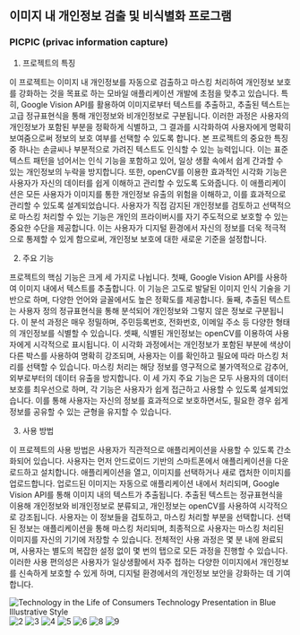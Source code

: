 ## 이미지 내 개인정보 검출 및 비식별화 프로그램

###  PICPIC (privac information capture)



1. 프로젝트의 특징
   
이 프로젝트는 이미지 내 개인정보를 자동으로 검출하고 마스킹 처리하여 개인정보 보호를 강화하는 것을 목표로 하는 모바일 애플리케이션 개발에 초점을 맞추고 있습니다. 특히, Google Vision API를 활용하여 이미지로부터 텍스트를 추출하고, 추출된 텍스트는 고급 정규표현식을 통해 개인정보와 비개인정보로 구분됩니다. 이러한 과정은 사용자의 개인정보가 포함된 부분을 정확하게 식별하고, 그 결과를 시각화하여 사용자에게 명확히 보여줌으로써 정보의 보호 여부를 선택할 수 있도록 합니다.
본 프로젝트의 중요한 특징 중 하나는 손글씨나 부분적으로 가려진 텍스트도 인식할 수 있는 능력입니다. 이는 표준 텍스트 패턴을 넘어서는 인식 기능을 포함하고 있어, 일상 생활 속에서 쉽게 간과할 수 있는 개인정보의 누락을 방지합니다. 또한, openCV를 이용한 효과적인 시각화 기능은 사용자가 자신의 데이터를 쉽게 이해하고 관리할 수 있도록 도와줍니다.
이 애플리케이션은 모든 사용자가 이미지를 통한 개인정보 유출의 위험을 이해하고, 이를 효과적으로 관리할 수 있도록 설계되었습니다. 사용자가 직접 감지된 개인정보를 검토하고 선택적으로 마스킹 처리할 수 있는 기능은 개인의 프라이버시를 자기 주도적으로 보호할 수 있는 중요한 수단을 제공합니다. 이는 사용자가 디지털 환경에서 자신의 정보를 더욱 적극적으로 통제할 수 있게 함으로써, 개인정보 보호에 대한 새로운 기준을 설정합니다.

2. 주요 기능
   
프로젝트의 핵심 기능은 크게 세 가지로 나뉩니다. 첫째, Google Vision API를 사용하여 이미지 내에서 텍스트를 추출합니다. 이 기능은 고도로 발달된 이미지 인식 기술을 기반으로 하며, 다양한 언어와 글꼴에서도 높은 정확도를 제공합니다. 둘째, 추출된 텍스트는 사용자 정의 정규표현식을 통해 분석되어 개인정보와 그렇지 않은 정보로 구분됩니다. 이 분석 과정은 매우 정밀하며, 주민등록번호, 전화번호, 이메일 주소 등 다양한 형태의 개인정보를 식별할 수 있습니다.
셋째, 식별된 개인정보는 openCV를 이용하여 사용자에게 시각적으로 표시됩니다. 이 시각화 과정에서는 개인정보가 포함된 부분에 색상이 다른 박스를 사용하여 명확히 강조되며, 사용자는 이를 확인하고 필요에 따라 마스킹 처리를 선택할 수 있습니다. 마스킹 처리는 해당 정보를 영구적으로 불가역적으로 감추어, 외부로부터의 데이터 유출을 방지합니다.
이 세 가지 주요 기능은 모두 사용자의 데이터 보호를 최우선으로 하며, 각 기능은 사용자가 쉽게 접근하고 사용할 수 있도록 설계되었습니다. 이를 통해 사용자는 자신의 정보를 효과적으로 보호하면서도, 필요한 경우 쉽게 정보를 공유할 수 있는 균형을 유지할 수 있습니다.

3. 사용 방법
   
이 프로젝트의 사용 방법은 사용자가 직관적으로 애플리케이션을 사용할 수 있도록 간소화되어 있습니다. 사용자는 먼저 안드로이드 기반의 스마트폰에서 애플리케이션을 다운로드하고 설치합니다. 애플리케이션을 열고, 이미지를 선택하거나 새로 캡처한 이미지를 업로드합니다. 업로드된 이미지는 자동으로 애플리케이션 내에서 처리되며, Google Vision API를 통해 이미지 내의 텍스트가 추출됩니다.
추출된 텍스트는 정규표현식을 이용해 개인정보와 비개인정보로 분류되고, 개인정보는 openCV를 사용하여 시각적으로 강조됩니다. 사용자는 이 정보들을 검토하고, 마스킹 처리할 부분을 선택합니다. 선택된 정보는 애플리케이션을 통해 마스킹 처리되며, 최종적으로 사용자는 마스킹 처리된 이미지를 자신의 기기에 저장할 수 있습니다.
전체적인 사용 과정은 몇 분 내에 완료되며, 사용자는 별도의 복잡한 설정 없이 몇 번의 탭으로 모든 과정을 진행할 수 있습니다. 이러한 사용 편의성은 사용자가 일상생활에서 자주 접하는 다양한 이미지에서 개인정보를 신속하게 보호할 수 있게 하며, 디지털 환경에서의 개인정보 보안을 강화하는 데 기여합니다.





![Technology in the Life of Consumers Technology Presentation in Blue Illustrative Style](https://github.com/Hyeonju922/PBL_PICPIC/assets/108861088/cc1d4fa7-e146-49dd-b95f-cee7461ca9f8)
![2](https://github.com/Hyeonju922/PBL_PICPIC/assets/108861088/65541201-3e36-41d9-a882-fb7b40553645)
![3](https://github.com/Hyeonju922/PBL_PICPIC/assets/108861088/88aeb1d0-c781-4d52-b142-e8b1285cd436)
![4](https://github.com/Hyeonju922/PBL_PICPIC/assets/108861088/59c9edfc-88ad-4969-98cd-9c79331d0e3a)
![5](https://github.com/Hyeonju922/PBL_PICPIC/assets/108861088/1c566dd9-e164-467e-a147-2fd5c7451e07)
![6](https://github.com/Hyeonju922/PBL_PICPIC/assets/108861088/52b6f50a-76f1-4037-bc46-ac67c94f05fc)
![8](https://github.com/Hyeonju922/PBL_PICPIC/assets/108861088/4bc497fb-59b6-41df-bef5-1a81ff1ac2ef)
![9](https://github.com/Hyeonju922/PBL_PICPIC/assets/108861088/e904ebf5-ee31-44b6-904f-bd4186126803)


